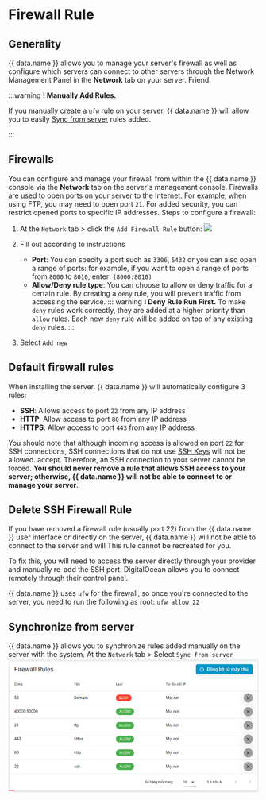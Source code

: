 <script setup>
import { data } from '../../.vitepress/config.data.ts'
</script>

# Firewall Rule

## Generality

{{ data.name }} allows you to manage your server's firewall as well as configure which servers can connect to other servers through the Network Management Panel in the **Network** tab on your server. Friend.

:::warning **! Manually Add Rules.**

If you manually create a `ufw` rule on your server, {{ data.name }} will allow you to easily [Sync from server](#dong-bo-tu-may-chu) rules added.

:::

## Firewalls

You can configure and manage your firewall from within the {{ data.name }} console via the **Network** tab on the server's management console. Firewalls are used to open ports on your server to the Internet. For example, when using FTP, you may need to open port `21`.
For added security, you can restrict opened ports to specific IP addresses. Steps to configure a firewall:

1. At the `Network` tab > click the `Add Firewall Rule` button:
   ![](<../../images/docs/en/server/firewall-rule/Screenshot 2024-04-23 at 12.48.24.png>)

2. Fill out according to instructions

    - **Port**: You can specify a port such as `3306`, `5432` or you can also open a range of ports: for example, if you want to open a range of ports from `8000` to `8010`, enter: `(8000:8010)`
    - **Allow/Deny rule type**: You can choose to allow or deny traffic for a certain rule. By creating a `deny` rule, you will prevent traffic from accessing the service.
      ::: warning **! Deny Rule Run First.**
      To make `deny` rules work correctly, they are added at a higher priority than `allow` rules. Each new `deny` rule will be added on top of any existing `deny` rules.
      :::

3. Select `Add new`

## Default firewall rules

When installing the server. {{ data.name }} will automatically configure 3 rules:

-   **SSH**: Allows access to port `22` from any IP address
-   **HTTP**: Allow access to port `80` from any IP address
-   **HTTPS**: Allow access to port `443` from any IP address

You should note that although incoming access is allowed on port `22` for SSH connections, SSH connections that do not use [SSH Keys](../knowledge/ssh-keys.md) will not be allowed. accept. Therefore, an SSH connection to your server cannot be forced. **You should never remove a rule that allows SSH access to your server; otherwise, {{ data.name }} will not be able to connect to or manage your server**.

## Delete SSH Firewall Rule

If you have removed a firewall rule (usually port 22) from the {{ data.name }} user interface or directly on the server, {{ data.name }} will not be able to connect to the server and will This rule cannot be recreated for you.

To fix this, you will need to access the server directly through your provider and manually re-add the SSH port. DigitalOcean allows you to connect remotely through their control panel.

{{ data.name }} uses `ufw` for the firewall, so once you're connected to the server, you need to run the following as root:
`ufw allow 22`

## Synchronize from server

{{ data.name }} allows you to synchronize rules added manually on the server with the system.
At the `Network` tab > Select `Sync from server`
![](../../images/firewall-sync.png)
